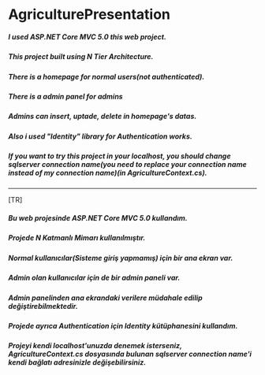 # AgriculturePresentation

##### I used ASP.NET Core MVC 5.0 this web project.
##### This project built using N Tier Architecture.
##### There is a homepage for normal users(not authenticated).
##### There is a admin panel for admins
##### Admins can insert, uptade, delete in homepage's datas.
##### Also i used "Identity" library for Authentication works.
##### If you want to try this project in your localhost, you should change sqlserver connection name(you need to replace your connection name instead of my connection name)(in AgricultureContext.cs).
---------------------------------------------------------
[TR]
##### Bu web projesinde ASP.NET Core MVC 5.0 kullandım.
##### Projede N Katmanlı Mimarı kullanılmıştır.
##### Normal kullanıcılar(Sisteme giriş yapmamış) için bir ana ekran var.
##### Admin olan kullanıcılar için de bir admin paneli var.
##### Admin panelinden ana ekrandaki verilere müdahale edilip değiştirebilmektedir.
##### Projede ayrıca Authentication için Identity kütüphanesini kullandım.
##### Projeyi kendi localhost'unuzda denemek isterseniz, AgricultureContext.cs dosyasında bulunan sqlserver connection name'i kendi bağlatı adresinizle değişebilirsiniz.
